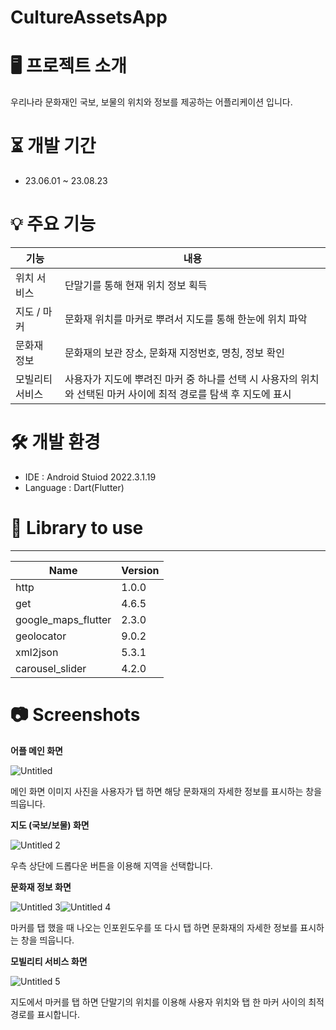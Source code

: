 # CultureAssetsApp

# 🖥 프로젝트 소개



우리나라 문화재인 국보, 보물의 위치와 정보를 제공하는 어플리케이션 입니다.

# ⏳ 개발 기간



- 23.06.01 ~ 23.08.23

# 💡 주요 기능



| 기능 | 내용 |
| --- | --- |
| 위치 서비스 | 단말기를 통해 현재 위치 정보 획득 |
| 지도 / 마커 | 문화재 위치를 마커로 뿌려서 지도를 통해 한눈에 위치 파악 |
| 문화재 정보 | 문화재의 보관 장소, 문화재 지정번호, 명칭, 정보 확인 |
| 모빌리티 서비스 | 사용자가 지도에 뿌려진 마커 중 하나를 선택 시 사용자의 위치와 선택된 마커 사이에 최적 경로를 탐색 후 지도에 표시 |

# 🛠 개발 환경



- IDE : Android Stuiod 2022.3.1.19
- Language : Dart(Flutter)

# 📗 Library to use

---

| Name | Version |
| --- | --- |
| http | 1.0.0 |
| get | 4.6.5 |
| google_maps_flutter | 2.3.0 |
| geolocator | 9.0.2 |
| xml2json | 5.3.1 |
| carousel_slider | 4.2.0 |

# 📷 Screenshots



**어플 메인 화면**

![Untitled](https://github.com/KangHongGoo/KoreaCultureAssetsApp/assets/132973559/7767d60f-f19b-4692-a108-098d413758ac)


메인 화면 이미지 사진을 사용자가 탭 하면 해당 문화재의 자세한 정보를 표시하는 창을 띄웁니다.

**지도 (국보/보물) 화면**

![Untitled 2](https://github.com/KangHongGoo/KoreaCultureAssetsApp/assets/132973559/c19a9f94-c2ad-4ad8-ada9-1323056f5cd6)


우측 상단에 드롭다운 버튼을 이용해 지역을 선택합니다.

**문화재 정보 화면**

![Untitled 3](https://github.com/KangHongGoo/KoreaCultureAssetsApp/assets/132973559/4ce13747-5d55-4a17-9506-95959c517966)![Untitled 4](https://github.com/KangHongGoo/KoreaCultureAssetsApp/assets/132973559/0961093d-52c1-4fd7-9ccb-caaaede1c8e1)



마커를 탭 했을 때 나오는 인포윈도우를 또 다시 탭 하면 문화재의 자세한 정보를 표시하는 창을 띄웁니다.

**모빌리티 서비스 화면**

![Untitled 5](https://github.com/KangHongGoo/KoreaCultureAssetsApp/assets/132973559/5090556c-9f88-49b1-81dd-b18049b053ec)


지도에서 마커를 탭 하면 단말기의 위치를 이용해 사용자 위치와 탭 한 마커 사이의 최적 경로를 표시합니다.
